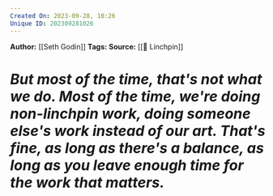 ```yaml
---
Created On: 2023-09-28, 10:26
Unique ID: 202309281026
---
```

**Author:** [[Seth Godin]]
**Tags:** 
**Source:** [[🔩 Linchpin]]
# *But most of the time, that's not what we do. Most of the time, we're doing non-linchpin work, doing someone else's work instead of our art. That's fine, as long as there's a balance, as long as you leave enough time for the work that matters.*



